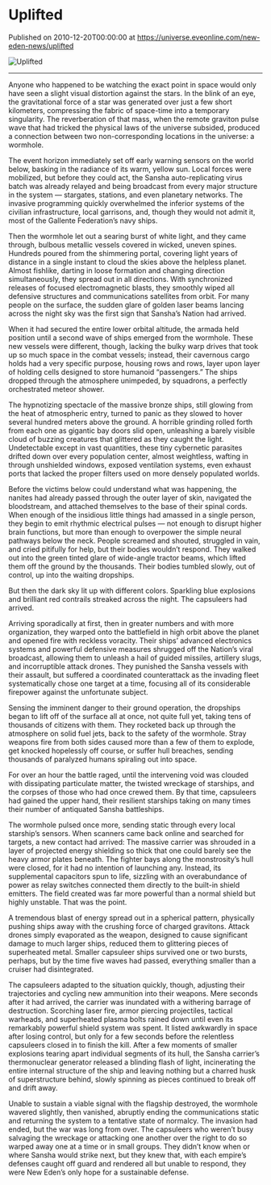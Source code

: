 # Uplifted
Published on 2010-12-20T00:00:00 at https://universe.eveonline.com/new-eden-news/uplifted

![Uplifted](https://web.ccpgamescdn.com/communityassets/img/chronicles/chronicleImage/Uplifted.jpg)

---

Anyone who happened to be watching the exact point in space would only have seen a slight visual distortion against the stars. In the blink of an eye, the gravitational force of a star was generated over just a few short kilometers, compressing the fabric of space-time into a temporary singularity. The reverberation of that mass, when the remote graviton pulse wave that had tricked the physical laws of the universe subsided, produced a connection between two non-corresponding locations in the universe: a wormhole.

The event horizon immediately set off early warning sensors on the world below, basking in the radiance of its warm, yellow sun. Local forces were mobilized, but before they could act, the Sansha auto-replicating virus batch was already relayed and being broadcast from every major structure in the system ― stargates, stations, and even planetary networks. The invasive programming quickly overwhelmed the inferior systems of the civilian infrastructure, local garrisons, and, though they would not admit it, most of the Gallente Federation’s navy ships.

Then the wormhole let out a searing burst of white light, and they came through, bulbous metallic vessels covered in wicked, uneven spines. Hundreds poured from the shimmering portal, covering light years of distance in a single instant to cloud the skies above the helpless planet. Almost fishlike, darting in loose formation and changing direction simultaneously, they spread out in all directions. With synchronized releases of focused electromagnetic blasts, they smoothly wiped all defensive structures and communications satellites from orbit. For many people on the surface, the sudden glare of golden laser beams lancing across the night sky was the first sign that Sansha’s Nation had arrived.

When it had secured the entire lower orbital altitude, the armada held position until a second wave of ships emerged from the wormhole. These new vessels were different, though, lacking the bulky warp drives that took up so much space in the combat vessels; instead, their cavernous cargo holds had a very specific purpose, housing rows and rows, layer upon layer of holding cells designed to store humanoid “passengers.” The ships dropped through the atmosphere unimpeded, by squadrons, a perfectly orchestrated meteor shower.

The hypnotizing spectacle of the massive bronze ships, still glowing from the heat of atmospheric entry, turned to panic as they slowed to hover several hundred meters above the ground. A horrible grinding rolled forth from each one as gigantic bay doors slid open, unleashing a barely visible cloud of buzzing creatures that glittered as they caught the light. Undetectable except in vast quantities, these tiny cybernetic parasites drifted down over every population center, almost weightless, wafting in through unshielded windows, exposed ventilation systems, even exhaust ports that lacked the proper filters used on more densely populated worlds.

Before the victims below could understand what was happening, the nanites had already passed through the outer layer of skin, navigated the bloodstream, and attached themselves to the base of their spinal cords. When enough of the insidious little things had amassed in a single person, they begin to emit rhythmic electrical pulses ― not enough to disrupt higher brain functions, but more than enough to overpower the simple neural pathways below the neck. People screamed and shouted, struggled in vain, and cried pitifully for help, but their bodies wouldn’t respond. They walked out into the green tinted glare of wide-angle tractor beams, which lifted them off the ground by the thousands. Their bodies tumbled slowly, out of control, up into the waiting dropships.

But then the dark sky lit up with different colors. Sparkling blue explosions and brilliant red contrails streaked across the night. The capsuleers had arrived.

Arriving sporadically at first, then in greater numbers and with more organization, they warped onto the battlefield in high orbit above the planet and opened fire with reckless voracity. Their ships’ advanced electronics systems and powerful defensive measures shrugged off the Nation’s viral broadcast, allowing them to unleash a hail of guided missiles, artillery slugs, and incorruptible attack drones. They punished the Sansha vessels with their assault, but suffered a coordinated counterattack as the invading fleet systematically chose one target at a time, focusing all of its considerable firepower against the unfortunate subject.

Sensing the imminent danger to their ground operation, the dropships began to lift off of the surface all at once, not quite full yet, taking tens of thousands of citizens with them. They rocketed back up through the atmosphere on solid fuel jets, back to the safety of the wormhole. Stray weapons fire from both sides caused more than a few of them to explode, get knocked hopelessly off course, or suffer hull breaches, sending thousands of paralyzed humans spiraling out into space.

For over an hour the battle raged, until the intervening void was clouded with dissipating particulate matter, the twisted wreckage of starships, and the corpses of those who had once crewed them. By that time, capsuleers had gained the upper hand, their resilient starships taking on many times their number of antiquated Sansha battleships.

The wormhole pulsed once more, sending static through every local starship’s sensors. When scanners came back online and searched for targets, a new contact had arrived: The massive carrier was shrouded in a layer of projected energy shielding so thick that one could barely see the heavy armor plates beneath. The fighter bays along the monstrosity’s hull were closed, for it had no intention of launching any. Instead, its supplemental capacitors spun to life, sizzling with an overabundance of power as relay switches connected them directly to the built-in shield emitters. The field created was far more powerful than a normal shield but highly unstable. That was the point.

A tremendous blast of energy spread out in a spherical pattern, physically pushing ships away with the crushing force of charged gravitons. Attack drones simply evaporated as the weapon, designed to cause significant damage to much larger ships, reduced them to glittering pieces of superheated metal. Smaller capsuleer ships survived one or two bursts, perhaps, but by the time five waves had passed, everything smaller than a cruiser had disintegrated.

The capsuleers adapted to the situation quickly, though, adjusting their trajectories and cycling new ammunition into their weapons. Mere seconds after it had arrived, the carrier was inundated with a withering barrage of destruction. Scorching laser fire, armor piercing projectiles, tactical warheads, and superheated plasma bolts rained down until even its remarkably powerful shield system was spent. It listed awkwardly in space after losing control, but only for a few seconds before the relentless capsuleers closed in to finish the kill. After a few moments of smaller explosions tearing apart individual segments of its hull, the Sansha carrier’s thermonuclear generator released a blinding flash of light, incinerating the entire internal structure of the ship and leaving nothing but a charred husk of superstructure behind, slowly spinning as pieces continued to break off and drift away.

Unable to sustain a viable signal with the flagship destroyed, the wormhole wavered slightly, then vanished, abruptly ending the communications static and returning the system to a tentative state of normalcy. The invasion had ended, but the war was long from over. The capsuleers who weren’t busy salvaging the wreckage or attacking one another over the right to do so warped away one at a time or in small groups. They didn’t know when or where Sansha would strike next, but they knew that, with each empire’s defenses caught off guard and rendered all but unable to respond, they were New Eden’s only hope for a sustainable defense.
